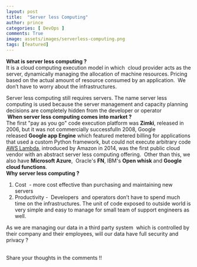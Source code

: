 ```yaml
---
layout: post
title:  "Server less Computing"
author: prince
categories: [ DevOps ]
comments: True
image: assets/images/serverless-computing.png
tags: [featured]
---
```


<!-- wp:paragraph -->
<p><strong>What is server less computing ?</strong><br>It is a cloud computing execution model in which&nbsp; cloud provider acts as the server, dynamically managing the allocation of machine resources. Pricing based on the actual amount of resource consumed by an application.&nbsp; We don’t have to worry about the infrastructures.<br></p>
<!-- /wp:paragraph -->

<!-- wp:paragraph -->
<p>Server less computing still requires servers. The name server less computing is used because the server management and capacity planning decisions are completely hidden from the developer or operator<br><strong>&nbsp;When server less computing comes into market ?</strong><br>The first "pay as you go" code execution platform was&nbsp;<strong>Zimki</strong>, released in 2006, but it was not commercially successfulIn 2008, Google released&nbsp;<strong>Google app Engine</strong>&nbsp;which featured metered billing for applications that used a custom Python framework, but could not execute arbitrary code<br><a href="https://en.wikipedia.org/wiki/Amazon_Lambda">AWS Lambda</a>, introduced by Amazon in 2014, was the first public cloud vendor with an abstract server less computing offering.&nbsp; Other than this, we also have&nbsp;<strong>Microsoft Azure</strong>,&nbsp; Oracle's&nbsp;<strong>FN</strong>, IBM's&nbsp;<strong>Open whisk&nbsp;</strong>and&nbsp;<strong>Google cloud functions</strong>.<br><strong>Why server less computing ?</strong><br></p>
<!-- /wp:paragraph -->

<!-- wp:list {"ordered":true} -->
<ol><li>Cost&nbsp;&nbsp;- more cost effective than purchasing and maintaining new servers</li><li>Productivity -&nbsp;&nbsp;Developers&nbsp;&nbsp;and operators don’t have to spend much time on the infrastructures. The unit of code exposed to outside world is very simple and easy to manage for small team of support engineers as well.</li></ol>
<!-- /wp:list -->

<!-- wp:paragraph -->
<p>As we are managing our data in a third party system&nbsp;&nbsp;which is controlled by their company and their employees, will our data have full security and privacy ?</p>
<!-- /wp:paragraph -->

<!-- wp:paragraph -->
<p><br>Share your thoughts in the comments !!&nbsp; </p>
<!-- /wp:paragraph -->